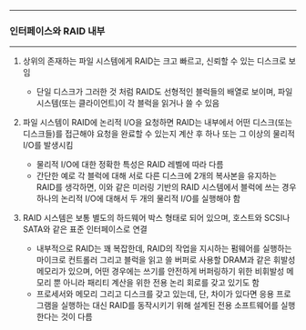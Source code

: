 -----
### 인터페이스와 RAID 내부
-----
1. 상위의 존재하는 파일 시스템에게 RAID는 크고 빠르고, 신뢰할 수 있는 디스크로 보임
   - 단일 디스크가 그러한 것 처럼 RAID도 선형적인 블럭들의 배열로 보이며, 파일 시스템(또는 클라이언트)이 각 블럭을 읽거나 쓸 수 있음

2. 파일 시스템이 RAID에 논리적 I/O을 요청하면 RAID는 내부에서 어떤 디스크(또는 디스크들)를 접근해야 요청을 완료할 수 있는지 계산 후 하나 또는 그 이상의 물리적 I/O를 발생시킴
   - 물리적 I/O에 대한 정확한 특성은 RAID 레벨에 따라 다름
   - 간단한 예로 각 블럭에 대해 서로 다른 디스크에 2개의 복사본을 유지하는 RAID를 생각하면, 이와 같은 미러링 기반의 RAID 시스템에서 블럭에 쓰는 경우 하나의 논리적 I/O에 대해서 두 개의 물리적 I/O를 실행해야 함

3. RAID 시스템은 보통 별도의 하드웨어 박스 형태로 되어 있으며, 호스트와 SCSI나 SATA와 같은 표준 인터페이스로 연결
   - 내부적으로 RAID는 꽤 복잡한데, RAID의 작업을 지시하는 펌웨어를 실행하는 마이크로 컨트롤러 그리고 블럭을 읽고 쓸 버퍼로 사용할 DRAM과 같은 휘발성 메모리가 있으며, 어떤 경우에는 쓰기를 안전하게 버퍼링하기 위한 비휘발성 메모리 뿐 아니라 패리티 계산을 위한 전용 논리 회로를 갖고 있기도 함
   - 프로세서와 메모리 그리고 디스크를 갖고 있는데, 단, 차이가 있다면 응용 프로그램을 실행하는 대신 RAID를 동작시키기 위해 설계된 전용 소프트웨어를 실행한다는 것이 다름

